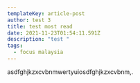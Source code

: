 ```yaml
---
templateKey: article-post
author: test 3
title: test most read
date: 2021-11-23T01:54:11.591Z
description: "test "
tags:
  - focus malaysia
---
```

asdfghjkzxcvbnmwertyuiosdfghjkzxcvbnm,.